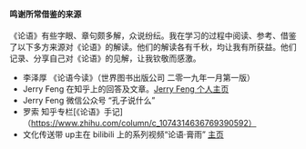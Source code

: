 
#### 鸣谢所常借鉴的来源

《论语》有些字眼、章句颇多解，众说纷纭。我在学习的过程中阅读、参考、借鉴了以下多方来源对《论语》的解读。他们的解读各有千秋，均让我有所获益。他们记录、分享自己对《论语》的见解，让我钦敬而感激。

- 李泽厚 《论语今读》（世界图书出版公司 二零一九年一月第一版）
- Jerry Feng 在知乎上的回答及文章。[Jerry Feng 个人主页](https://www.zhihu.com/people/jerry-feng-58)
- Jerry Feng 微信公众号 “孔子说什么”
- 罗索 知乎专栏[《论语》手记]（https://www.zhihu.com/column/c_1074314636769390592）
- 文化传送带 up主在 bilibili 上的系列视频“论语·膏雨” [主页](https://space.bilibili.com/504056728)
